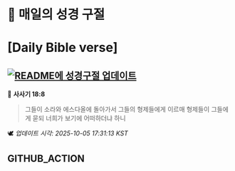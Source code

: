 # 🙏 매일의 성경 구절
# [Daily Bible verse]
## [![README에 성경구절 업데이트](https://github.com/DONGSUKA/first_test/actions/workflows/update-readme-bible.yml/badge.svg)](https://github.com/DONGSUKA/first_test/actions/workflows/update-readme-bible.yml)
<!-- START_BIBLE_VERSE -->
📖 **사사기 18:8**
> 그들이 소라와 에스다올에 돌아가서 그들의 형제들에게 이르매 형제들이 그들에게 묻되 너희가 보기에 어떠하더냐 하니

🕊️ _업데이트 시각: 2025-10-05 17:31:13 KST_
  <!-- END_BIBLE_VERSE -->
## GITHUB_ACTION
